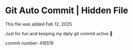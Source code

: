 # Git Auto Commit | Hidden File

This file was added Feb 12, 2025

Just for fun and keeping my daily git commit active 🤪

commit number: 416519
